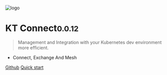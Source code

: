 ![logo](media/logo.png)

# KT Connect<small>0.0.12</small>

> Management and Integration with your Kubernetes dev environment more efficient.

- Connect, Exchange And Mesh

[Github](https://github.com/alibaba/kt-connect)
[Quick start](/en-us/quickstart)
